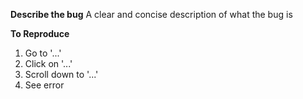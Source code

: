 **Describe the bug**
A clear and concise description of what the bug is

**To Reproduce**
1. Go to '...'
2. Click on '...'
3. Scroll down to '...'
4. See error
